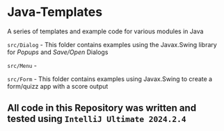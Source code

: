 # Java-Templates
A series of templates and example code for various modules in Java

`src/Dialog` - This folder contains examples using the Javax.Swing library for *Popups* and *Save/Open* Dialogs

`src/Menu` - 

`src/Form` - This folder contains examples using Javax.Swing to create a form/quizz app with a score output


## All code in this Repository was written and tested using `IntelliJ Ultimate 2024.2.4`
